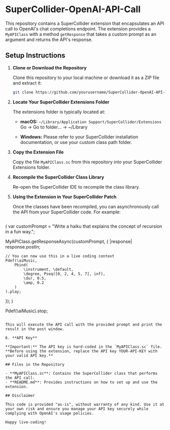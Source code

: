 # SuperCollider-OpenAI-API-Call

This repository contains a SuperCollider extension that encapsulates an API call to OpenAI's chat completions endpoint. The extension provides a `MyAPIClass` with a method `getResponse` that takes a custom prompt as an argument and returns the API's response.

## Setup Instructions

1. **Clone or Download the Repository**

   Clone this repository to your local machine or download it as a ZIP file and extract it:

   ```bash
   git clone https://github.com/yourusername/SuperCollider-OpenAI-API-Call.git
   ```

2. **Locate Your SuperCollider Extensions Folder**

   The extensions folder is typically located at:

   - **macOS:** `~/Library/Application Support/SuperCollider/Extensions`
     Go -> Go to folder... -> ~/Library

   - **Windows:** Please refer to your SuperCollider installation documentation, or use your custom class path folder.

3. **Copy the Extension File**

   Copy the file `MyAPIClass.sc` from this repository into your SuperCollider Extensions folder.

4. **Recompile the SuperCollider Class Library**

   Re-open the SuperCollider IDE to recompile the class library.

5. **Using the Extension in Your SuperCollider Patch**

   Once the classes have been recompiled, you can asynchronously call the API from your SuperCollider code. For example:

   ```supercollider
(
var customPrompt = "Write a haiku that explains the concept of recursion in a fun way.";

MyAPIClass.getResponseAsync(customPrompt, { |response|
    response.postln;

    // You can now use this in a live coding context
    Pdef(\aiMusic, 
        Pbind(
            \instrument, \default,
            \degree, Pseq([0, 2, 4, 5, 7], inf),
            \dur, 0.5,
            \amp, 0.2
        )
    ).play;
});
)

Pdef(\aiMusic).stop;
   ```

   This will execute the API call with the provided prompt and print the result in the post window.

6. **API Key**

   **Important:** The API key is hard-coded in the `MyAPIClass.sc` file. **Before using the extension, replace the API key YOUR-API-KEY with your valid API key.**

## Files in the Repository

- **MyAPIClass.sc**: Contains the SuperCollider class that performs the API call.
- **README.md**: Provides instructions on how to set up and use the extension.

## Disclaimer

This code is provided "as-is", without warranty of any kind. Use it at your own risk and ensure you manage your API key securely while complying with OpenAI's usage policies.

Happy live-coding!

